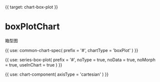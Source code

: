 {{ target: chart-box-plot }}

# boxPlotChart

箱型图

{{ use: common-chart-spec(
    prefix = '#',
    chartType = 'boxPlot'
) }}

{{ use: series-box-plot(
  prefix = '#',
  noType = true,
  noData = true,
  noMorph = true,
  useInChart = true
) }}

{{ use: chart-component(
  axisType = 'cartesian'
) }}
